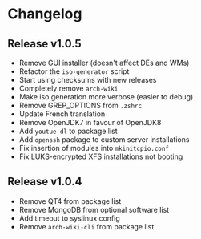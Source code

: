 # Changelog

## Release v1.0.5

* Remove GUI installer (doesn't affect DEs and WMs)
* Refactor the `iso-generator` script
* Start using checksums with new releases
* Completely remove `arch-wiki`
* Make iso generation more verbose (easier to debug)
* Remove GREP_OPTIONS from `.zshrc`
* Update French translation
* Remove OpenJDK7 in favour of OpenJDK8
* Add `youtue-dl` to package list
* Add `openssh` package to custom server installations
* Fix insertion of modules into `mkinitcpio.conf`
* Fix LUKS-encrypted XFS installations not booting

## Release v1.0.4

* Remove QT4 from package list
* Remove MongoDB from optional software list
* Add timeout to syslinux config
* Remove `arch-wiki-cli` from package list
